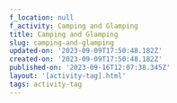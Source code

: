 ```yaml
---
f_location: null
f_activity: Camping and Glamping
title: Camping and Glamping
slug: camping-and-glamping
updated-on: '2023-09-09T17:50:48.182Z'
created-on: '2023-09-09T17:50:48.182Z'
published-on: '2023-09-16T12:07:38.345Z'
layout: '[activity-tag].html'
tags: activity-tag
---
```



